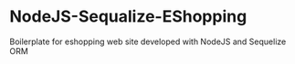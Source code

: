 # NodeJS-Sequalize-EShopping
Boilerplate for eshopping web site developed with NodeJS and Sequelize ORM
